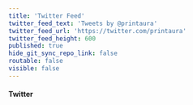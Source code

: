 ```yaml
---
title: 'Twitter Feed'
twitter_feed_text: 'Tweets by @printaura'
twitter_feed_url: 'https://twitter.com/printaura'
twitter_feed_height: 600
published: true
hide_git_sync_repo_link: false
routable: false
visible: false
---
```


#### Twitter
